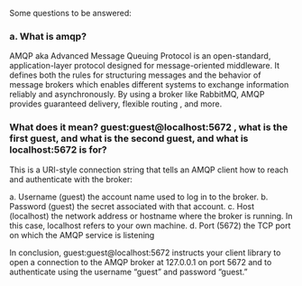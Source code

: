 Some questions to be answered:

### a. What is amqp? 

AMQP aka Advanced Message Queuing Protocol is an open-standard, application-layer protocol designed for message-oriented middleware. It defines both the rules for structuring messages and the behavior of message brokers which enables different systems to exchange information reliably and asynchronously. By using a broker like RabbitMQ, AMQP provides guaranteed delivery, flexible routing , and more. 

### What does it mean? guest:guest@localhost:5672 , what is the first guest, and what is the second guest, and what is localhost:5672 is for?  

This is a URI-style connection string that tells an AMQP client how to reach and authenticate with the broker:

a. Username (guest) the account name used to log in to the broker.
b. Password (guest) the secret associated with that account.
c. Host (localhost) the network address or hostname where the broker is running. In this case, localhost refers to your own machine.
d. Port (5672) the TCP port on which the AMQP service is listening 

In conclusion, guest:guest@localhost:5672 instructs your client library to open a connection to the AMQP broker at 127.0.0.1 on port 5672 and to authenticate using the username “guest” and password “guest.”